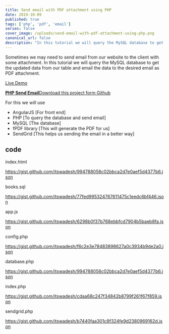 ```yaml
---
title: Send email with PDF attachment using PHP
date: 2019-10-09
published: true
tags: ['php', 'pdf', 'email']
series: false
cover_image: /uploads/send-email-with-pdf-attachment-using-php.png
canonical_url: false
description: "In this tutorial we will query the MySQL database to get the updated data from our table and email the data to the desired email as PDF attachment."
---
```


Sometimes we may need to send email from our website to the client with some attachment. In this tutorial we will query the MySQL database to get the updated data from our table and email the data to the desired email as PDF attachment.

<a href="http://demos.angularcode.com/php-send-mail-with-attachment/" class="button green" target="_blank">Live Demo</a> 
<div class="github">
    <a href="https://github.com/itswadesh/php-send-mail-with-attachment" rel="nofollow" target="_blank">
        <b>PHP Send Email</b>Download this project form Github
    </a>
</div>

For this we will use

- AngularJS [For front end]
- PHP [To query the database and send email]
- MySQL [The database]
- fPDF library [This will generate the PDF for us]
- SendGrid [This helps us sending the email in a better way]

## code

index.html

https://gist.github.com/itswadesh/994788058c02bbca2d7e0aef5d4377b6.json

books.sql

https://gist.github.com/itswadesh/77fed995324767611475c1eedc6bf446.json

app.js

https://gist.github.com/itswadesh/6298b0f37b768ebbfcd7904b5baeb8fa.json

config.php

https://gist.github.com/itswadesh/f6c2e3e78483898627a0c3934b9de2a0.json

database.php

https://gist.github.com/itswadesh/994788058c02bbca2d7e0aef5d4377b6.json

index.php

https://gist.github.com/itswadesh/cdaa68c247f34842b8799f261f67f859.json

sendgrid.php

https://gist.github.com/itswadesh/b7440faa301c8f324fe9d2380969162d.json